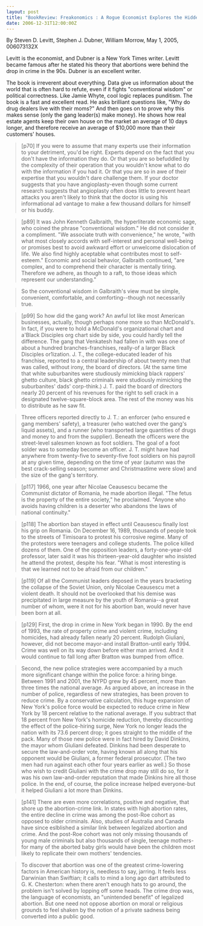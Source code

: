 ```yaml
---
layout: post
title: "BookReview: Freakonomics : A Rogue Economist Explores the Hidden Side of Everything"
date: 2006-12-31T12:00:00Z
---
```

By Steven D. Levitt, Stephen J. Dubner, William Morrow, May 1, 2005, 006073132X

Levitt is the economist, and Dubner is a New York Times writer.
Levitt became famous after he stated his theory that abortions were
behind the drop in crime in the 90s.  Dubner is an excellent writer.

The book is irreverent about everything.  Data give us information
about the world that is often hard to refute, even if it fights
"conventional wisdom" or political correctness.  Like Jamie Whyte,
cool logic replaces punditism.  The book is a fast and excellent
read.  He asks brilliant questions like, "Why do drug dealers live
with their moms?" And then goes on to prove why this makes sense (only
the gang leader(s) make money).  He shows how real estate agents keep
their own house on the market an average of 10 days longer, and
therefore receive an average of $10,000 more than their customers'
houses.


> [p70] If you were to assume that many experts use their information to
> your detriment, you'd be right. Experts depend on the fact that you
> don't have the information they do. Or that you are so befuddled by
> the complexity of their operation that you wouldn't know what to do
> with the information if you had it. Or that you are so in awe of their
> expertise that you wouldn't dare challenge them. If your doctor
> suggests that you have angioplasty-even though some current research
> suggests that angioplasty often does little to prevent heart
> attacks you aren't likely to think that the doctor is using his
> informational ad vantage to make a few thousand dollars for himself or
> his buddy.



> [p89] It was John Kenneth Galbraith, the hyperliterate economic
> sage, who coined the phrase "conventional wisdom." He did not
> consider it a compliment. "We associate truth with convenience," he
> wrote,  "with what most closely accords with self-interest and
> personal well-being or promises best to avoid awkward effort or
> unwelcome dislocation of life.  We also find highly aceptable what
> contributes most to self-esteem."  Economic and social behavior,
> Galbraith continued, "are complex, and to comprehend their character
> is mentally tiring.  Therefore we adhere, as though to a raft, to
> those ideas which represent our understanding."



> So the conventional wisdom in Galbraith's view must be simple,
> convenient, comfortable, and comforting--though not necessarily true.



> [p99] So how did the gang work? An awful lot like most American
> businesses, actually, though perhaps none more so than
> McDonald's. In fact, if you were to hold a McDonald's organizational
> chart and a'Black Disciples org chart side by side, you could hardly
> tell the difference.
> The gang that Venkatesh had fallen in with was one of about a hundred
> branches-franchises, really-of a larger Black Disciples
> or1ization. J. T., the college-educated leader of his franchise,
> reported to a central leadership of about twenty men that was called,
> without irony, the board of directors. (At the same time that white
> suburbanites were studiously mimicking black rappers' ghetto culture,
> black ghetto criminals were studiously mimicking the suburbanites'
> dads' corp-think.) J. T. paid the board of directors nearly 20 percent
> of his revenues for the right to sell crack in a designated
> twelve-square-block area. The rest of the money was his to distribute
> as he saw fit.



> Three officers reported directly to J. T.: an enforcer (who ensured e
> gang members' safety), a treasurer (who watched over the gang's liquid
> assets), and a runner (who transported large quantities of drugs and
> money to and from the supplier).  Beneath the officers were the
> street-level salesmen known as foot soldiers.  The goal of a foot
> solder was to someday become an officer.  J. T. might have had
> anywhere from twenty-five to seventy-five foot soldiers on his payroll
> at any given time, depending on the time of year (autumn was the best
> crack-selling season; summer and Christmastime were slow) and the size
> of the gang's territory.



> [p117] 1966, one year after Nicolae Ceausescu became the Communist
> dictator of Romania, he made abortion illegal. "The fetus is the
> property of the entire society," he proclaimed. "Anyone who avoids
> having children is a deserter who abandons the laws of national
> continuity."



> [p118] The abortion ban stayed in effect until Ceausescu finally lost
> his grip on Romania. On December 16, 1989, thousands of people took to
> the streets of Timisoara to protest his corrosive regime. Many of the
> protestors were teenagers and college students. The police killed
> dozens of them. One of the opposition leaders, a forty-one-year-old
> professor, later said it was his thirteen-year-old daughter who
> insisted he attend the protest, despite his fear. "What is most
> interesting is that we learned not to be afraid from our children."



> [p119] Of all the Communist leaders deposed in the years bracketing
> the collapse of the Soviet Union, only Nicolae Ceausescu met a violent
> death. It should not be overlooked that his demise was precipitated in
> large measure by the youth of Romania--a great number of whom, were it
> not for his abortion ban, would never have been born at all. 



> [p129] First, the drop in crime in New York began in 1990. By the end
> of 1993, the rate of property crime and violent crime, including
> homicides, had already fallen nearly 20 percent. Rudolph Giuliani,
> however, did not become mayor-and install Bratton-until early
> 1994. Crime was well on its way down before either man arrived. And it
> would continue to fall long after Bratton was bumped from office.



> Second, the new police strategies were accompanied by a much more
> significant change within the police force: a hiring binge. Between
> 1991 and 2001, the NYPD grew by 45 percent, more than three times the
> national average.  As argued above, an increase in the number of
> police, regardless of new strategies, has been proven to reduce
> crime. By a conservative calculation, this huge expansion of New
> York's police force would be expected to reduce crime in New York by
> 18 percent relative to the national average. If you subtract that 18
> percent from New York's homicide reduction, thereby discounting the
> effect of the police-hiring surge, New York no longer leads the nation
> with its 73.6 percent drop; it goes straight to the middle of the
> pack. Many of those new police were in fact hired by David Dinkins,
> the mayor whom Giuliani defeated. Dinkins had been desperate to secure
> the law-and-order vote, having known all along that his opponent would
> be Giuliani, a former federal prosecutor. (The two men had run against
> each other four years earlier as well.) So those who wish to credit
> Giuliani with the crime drop may still do so, for it was his own
> law-and-order reputation that made Dinkins hire all those police. In
> the end, of course, the police increase helped everyone-but it helped
> Giuliani a lot more than Dinkins.



> [p141] There are even more correlations, positive and negative, that
> shore up the abortion-crime link. In states with high abortion rates,
> the entire decline in crime was among the post-Roe cohort as opposed
> to older criminals. Also, studies of Australia and Canada have since
> eslblished a similar link between legalized abortion and crime. And
> the post-Roe cohort was not only missing thousands of young male
> criminals but also thousands of single, teenage mothers-for many of
> the aborted baby girls would have been the children most likely to
> replicate their own mothers' tendencies.



> To discover that abortion was one of the greatest crime-lowering
> factors in American history is, needless to say, jarring.  It feels
> less Darwinian than Swiftian; it calls to mind a long ago dart
> attributed to G. K. Chesterton: when there aren't enough hats to go
> around, the problem isn't solved by lopping off some heads. The crime
> drop was, the language of economists, an "unintended benefit" of
> legalized abortion. But one need not oppose abortion on moral or
> religious grounds to feel shaken by the notion of a private sadness
> being converted into a public good. 
> 



